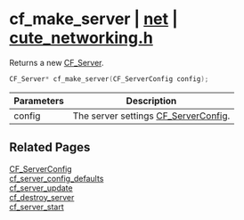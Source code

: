 # cf_make_server | [net](https://github.com/RandyGaul/cute_framework/blob/master/docs/net/README.md) | [cute_networking.h](https://github.com/RandyGaul/cute_framework/blob/master/include/cute_networking.h)

Returns a new [CF_Server](https://github.com/RandyGaul/cute_framework/blob/master/docs/net/cf_server.md).

```cpp
CF_Server* cf_make_server(CF_ServerConfig config);
```

Parameters | Description
--- | ---
config | The server settings [CF_ServerConfig](https://github.com/RandyGaul/cute_framework/blob/master/docs/net/cf_serverconfig.md).

## Related Pages

[CF_ServerConfig](https://github.com/RandyGaul/cute_framework/blob/master/docs/net/cf_serverconfig.md)  
[cf_server_config_defaults](https://github.com/RandyGaul/cute_framework/blob/master/docs/net/cf_server_config_defaults.md)  
[cf_server_update](https://github.com/RandyGaul/cute_framework/blob/master/docs/net/cf_server_update.md)  
[cf_destroy_server](https://github.com/RandyGaul/cute_framework/blob/master/docs/net/cf_destroy_server.md)  
[cf_server_start](https://github.com/RandyGaul/cute_framework/blob/master/docs/net/cf_server_start.md)  

